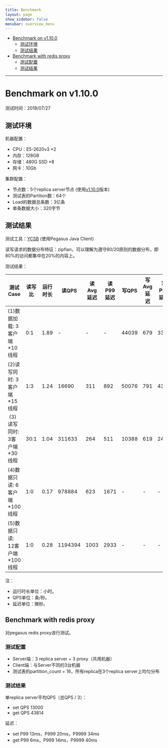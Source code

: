 ```yaml
---
title: Benchmark
layout: page
show_sidebar: false
menubar: overview_menu
---
```


* [Benchmark on v1.10.0](#benchmark-on-v1100)
  * [测试环境](#测试环境)
  * [测试结果](#测试结果)
* [Benchmark with redis proxy](#benchmark-with-redis-proxy)
  * [测试配置](#测试配置-2)
  * [测试结果](#测试结果-1)
***

# Benchmark on v1.10.0

测试时间：2018/07/27

## 测试环境

机器配置：
* CPU：E5-2620v3 *2
* 内存​：128GB
* 存储：480G SSD *8
* 网卡：10Gb

集群配置：
* 节点数：5个replica server节点 (使用[v1.10.0](https://github.com/XiaoMi/pegasus/releases/tag/v1.10.0)版本)
* 测试表的Partition数：64个
* Load的数据总条数：3亿条
* 单条数据大小：320字节

## 测试结果

测试工具：[YCSB](https://github.com/xiaomi/pegasus-ycsb) (使用Pegasus Java Client)

读写请求的数据分布特征：zipfian，可以理解为遵守80/20原则的数据分布，即80%的访问都集中在20%的内容上。

测试结果：

| 测试Case | 读写比 | 运行时长 | 读QPS | 读Avg延迟 | 读P99延迟 | 写QPS | 写Avg延迟 | 写P99延迟  
| -------- | ---- | ------------- | ----- | -------- | --------- | ----- | -------- | -------- |  
| (1)数据加载: 3客户端*10线程 | 0:1 | 1.89 | - | - | - | 44039 | 679 | 3346
| (2)​读写同时: 3客户端*15线程 | ​1:3 | 1.24 | 16690 | 311 | 892 | 50076 | 791 | 4396
|​ (3)读写同时: 3客户端*30线程 | ​30:1 | 1.04 | 311633 | 264 | 511 | 10388 | 619 | 2468
| (4)数据只读: 6客户端*100线程 | 1:0​ | ​0.17 | ​978884 | 623 | ​1671 | - | - | -
| (5)数据只读: 12客户端*100线程 | 1:0​ | ​0.28 | ​1194394 | 1003 | ​2933 | - | - | -

注：
* 运行时长单位：小时。
* QPS单位：条/秒。
* 延迟单位：微秒。

## Benchmark with redis proxy
对pegasus redis proxy进行测试。

### 测试配置

 * Server端：3 replica server + 3 proxy（共用机器）
 * Client端：与Server不同的3台机器
 * 测试表的partition_count = 16，所有replica在3个replica server上均匀分布

### 测试结果
单replica server平均QPS（总QPS / 3）： 
 * set QPS 13000
 * get QPS 43814

延迟： 
 * set P99 13ms，P999 20ms，P9999 34ms
 * get P99 6ms，P999 14ms，P9999 40ms

